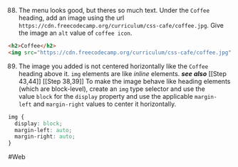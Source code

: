 88. The menu looks good, but theres so much text.
Under the `Coffee` heading, add an image using the url
`https://cdn.freecodecamp.org/curriculum/css-cafe/coffee.jpg`. Give the image an `alt` value of `coffee icon`.
```html
<h2>Coffee</h2>
<img src="https://cdn.freecodecamp.org/curriculum/css-cafe/coffee.jpg" alt="coffee icon">
```


89. The image you added is not centered horizontally like the `Coffee` heading above it. `img` elements are like *inline* elements.  ***see also*** [[Step 43,44]] [[Step 38,39]]
To make the image behave like heading elements (which are block-level), create an `img` type selector and use the value `block` for the `display` property and use the applicable `margin-left` and `margin-right` values to center it horizontally.
```css
img {
  display: block;
  margin-left: auto; 
  margin-right: auto; 
}
```


#Web